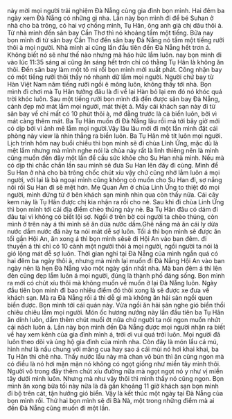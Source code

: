 này mời mọi người trải nghiệm Đà Nẵng cùng gia đình bọn mình. Hai đêm ba ngày xem Đà Nẵng có những gì nha. Lần này bọn mình đi để bé Suhan ở nhà cho bà trông, có hai vợ chồng mình, Tụ Hân, ông anh già chị dâu thôi à. Từ nhà mình đến sân bay Cần Thơ thì nó khoảng tầm một tiếng. Bữa nay bọn mình đi từ sân bay Cần Thơ đến sân bay Đà Nẵng nó tầm một tiếng rưỡi thôi à mọi người. Nhà mình ai cũng lần đầu tiên đến Đà Nẵng hết trơn á. Không biết nó sẽ như thế nào nhưng mà háo hức lắm luôn. nay bọn mình đi vào lúc 11:35 sáng ai cũng ăn sáng hết trơn chỉ có thằng Tụ Hân là không ăn thôi. Đến sân bay làm một tô mì rồi bọn mình mới xuất phát. Công nhận bay có một tiếng rưỡi thôi thấy nó nhanh dữ lắm mọi người. Người chứ bay từ Hàn Việt Nam năm tiếng rưỡi ngồi ê mông luôn, không thấy tới nhà. Bọn mình đi chơi mà Tụ Hân tưởng đâu là đi về lại Hàn bỏ lại em đó nó khóc quá trời khóc luôn. Sau một tiếng rưỡi bọn mình đã đến được sân bay Đà Nẵng, cảnh đẹp mờ mát lắm mọi người, mát thiệt á. Mấy cái khách sạn này đi từ sân bay về chỉ mất có 10 phút thôi à, mở đằng trước là cả biển luôn, bởi vì mát càng thêm mát. Ba Tụ Hân muốn đi Đà Nẵng lâu rồi mà tới bây giờ mới có dịp bởi vì ảnh mê lắm mọi người.Vậy lâu lâu mới đi một lần mình đặt cái phòng này view là nhìn thẳng ra biển luôn. Ba Tụ Hân mê tít luôn mọi người. Lịch trình hôm nay buổi chiều thì bọn mình sẽ đi chùa Linh Ứng, mặc dù là mệt lắm nhưng mà mình nghe nói là chùa này rất là linh thiêng nên là mình cũng muốn đến đây một lần để cầu sức khỏe cho Su Han nhà mình. Nếu mà có dịp thì chắc chắn lần sau mình sẽ đưa Su Han lên đây đi cùng. Mình để Su Han ở nhà cho bà trông chốc chút xíu vậy chứ cũng nhớ lắm luôn á mọi người, với lại là bà ngoại mình cũng không có muốn cho Su Han đi, sợ nắng nôi rồi Su Han đi sẽ mệt hơn. Mẹ Quan Âm ở chùa Linh Ứng to thiệt đó mọi người, mình đứng từ ở bên khách sạn mình nhìn qua còn thấy nữa. Cái cây kem này là Tụ Hân được chị kia nhận ra rồi cho nè. Sau khi đi chùa Linh Ứng thì bọn mình tới cái địa điểm chèo thúng này nè. Ba Tụ Hân đâu có dám đi đâu tại vì không có biết lội sợ. Ngồi ở trên bờ coi người ta chèo thúng, còn mình ở trên này á thì mình sẽ ăn dừa nước dầm.Ghê nắng mà ăn cái ly dừa nước dầm nước đá này ta nói mát dễ sợ luôn. Tối á thì bọn mình sẽ được ăn tối gần Hội An, ăn xong á thì bọn mình sẽsẽ đi Hội An vào ban đêm. đi thuyền á thì chỉ có 10 cành một người thôi à mọi người, ngồi người ta nói là gió lộng mát dễ sợ luôn. Thời gian nghỉ tại Đà Nẵng của mình ngắn quá có hai đêm ba ngày thôi à, nhưng mà mình lại muốn đi Đà Nẵng Hội An vào ban ngày nên là hẹn Đà Nẵng vào một ngày gần nhất nha. Mà ban đêm á thì lên đèn cũng đẹp lắm luôn á mọi người, đúng là thành phố đáng sống. Bọn mình ra mới có chút xíu thôi mà không muốn về muốn ở lại Đà Nẵng luôn. Ngày đầu tiên bọn mình đi bao nhiêu điểm đó thôi xong là sẽ được xe đưa về khách sạn. Mà ra Đà Nẵng rồi á thì dễ gì mà không ăn hải sản ngồi quen biển được. Bọn mình tới cái quán này. Vừa ngồi ăn hải sản nghe gió biển thổi chiêu chiêu lắm mọi người. Món ốc hương nướng này lần đầu tiên ba Tụ Hân ăn dính luôn, dấm thêm chút muối ớt nữa chứ người ta nói ngon muốn nhứt cái nách luôn á. Lần này bọn mình đến Đà Nẵng được mọi người nhận ra biết về hay xem kênh của gia đình mình á, trời ơi vui quá trời luôn. Mọi người đã luôn theo dõi và ủng hộ gia đình của mình nha. Còn đây là món lẩu cá mú, hình như là nấu chung với măng cua hay sao á cái mùi nó hơi khai khai, ba Tụ Hân thì chê nha. Thấy nước lẩu này mà chan vô bún thì ăn cũng ngon mà có điều là nó hơi mặn mặn nó không có ngọt giống như miền tây mình thôi. Người vô trong đây thêm chút xíu đường nữa mà ngọt ngọt nó y như vị miền tây dưới mình luôn. Nhưng mà như vậy thôi thì mình thấy nó cũng ngon. Bọn mình ăn xong bữa tối này nữa là đã gần khoảng 11 giờ khách sạn bọn mình đi bộ trên cát, tận hưởng gió biển. Vậy là kết thúc một ngày tại Đà Nẵng của bọn mình rồi. Thứ hai bọn mình sẽ đi Bà Nà, một trong những điểm mà ai đến Đà Nẵng cũng muốn đi một lần.
